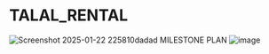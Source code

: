 # TALAL_RENTAL
![Screenshot 2025-01-22 225810dadad](https://github.com/user-attachments/assets/5d00e660-0371-4011-84bc-03ce3bcaa144)
MILESTONE PLAN
![image](https://github.com/user-attachments/assets/b34983d6-3983-4f61-96a9-6fde4a38e532)
